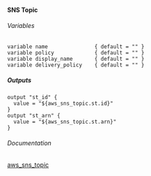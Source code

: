 #### SNS Topic


###### Variables
```
variable name               { default = "" }
variable policy             { default = "" }
variable display_name       { default = "" }
variable delivery_policy    { default = "" }
```

##### Outputs
```
output "st_id" {
  value = "${aws_sns_topic.st.id}"
}
output "st_arn" {
  value = "${aws_sns_topic.st.arn}"
}
```

###### Documentation
[aws_sns_topic](https://www.terraform.io/docs/providers/aws/r/sns_topic.html)
